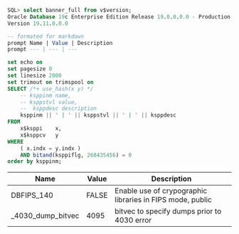 ```sql
SQL> select banner_full from v$version;
Oracle Database 19c Enterprise Edition Release 19.0.0.0.0 - Production
Version 19.11.0.0.0
```

```sql
-- formated for markdown
prompt Name | Value | Description
prompt --- | --- | ---

set echo on
set pagesize 0
set linesize 2000
set trimout on trimspool on
SELECT /*+ use_hash(x y) */
    -- ksppinm name,
    -- ksppstvl value,
    --  ksppdesc description
    ksppinm || ' | ' || ksppstvl || ' | ' || ksppdesc
FROM
    x$ksppi    x,
    x$ksppcv   y
WHERE
    ( x.indx = y.indx )
    AND bitand(ksppiflg, 268435456) = 0
order by ksppinm;
```

| Name            | Value          | Description                       | 
| --------------- | -------------- | --------------------------------- |
| DBFIPS_140 | FALSE | Enable use of crypographic libraries in FIPS mode, public |
| _4030_dump_bitvec | 4095 | bitvec to specify dumps prior to 4030 error |
